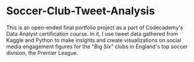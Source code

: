 # Soccer-Club-Tweet-Analysis
This is an open-ended final portfolio project as a part of Codecademy's Data Analyst certification course. In it, I use tweet data gathered from Kaggle and Python to make insights and create visualizations on social media engagement figures for the "Big Six" clubs in England's top soccer division, the Premier League.
